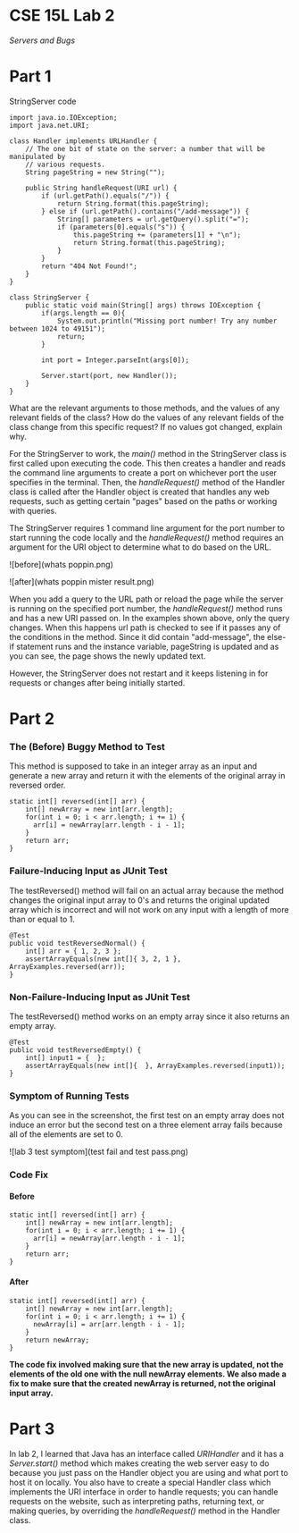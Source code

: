 # CSE 15L Lab 2

*Servers and Bugs*

# Part 1

StringServer code

```
import java.io.IOException;
import java.net.URI;

class Handler implements URLHandler {
    // The one bit of state on the server: a number that will be manipulated by
    // various requests.
    String pageString = new String("");

    public String handleRequest(URI url) {
        if (url.getPath().equals("/")) {
            return String.format(this.pageString);
        } else if (url.getPath().contains("/add-message")) {
            String[] parameters = url.getQuery().split("=");
            if (parameters[0].equals("s")) {
                this.pageString += (parameters[1] + "\n");
                return String.format(this.pageString);
            }
        }
        return "404 Not Found!";
    }
}

class StringServer {
    public static void main(String[] args) throws IOException {
        if(args.length == 0){
            System.out.println("Missing port number! Try any number between 1024 to 49151");
            return;
        }

        int port = Integer.parseInt(args[0]);

        Server.start(port, new Handler());
    }
}

```

What are the relevant arguments to those methods, and the values of any relevant fields of the class?
How do the values of any relevant fields of the class change from this specific request? If no values got changed, explain why.

For the StringServer to work, the *main()* method in the StringServer class is first called upon executing the code. This then creates a handler and reads the command line arguments to create a port on whichever port the user specifies in the terminal. Then, the *handleRequest()* method of the Handler class is called after the Handler object is created that handles any web requests, such as getting certain "pages" based on the paths or working with queries.

The StringServer requires 1 command line argument for the port number to start running the code locally and the *handleRequest()* method requires an argument for the URI object to determine what to do based on the URL. 

 ![before](whats poppin.png)
 
 
 ![after](whats poppin mister result.png)
 
When you add a query to the URL path or reload the page while the server is running on the specified port number, the *handleRequest()* method runs and has a new URI passed on. In the examples shown above, only the query changes. When this happens url path is checked to see if it passes any of the conditions in the method. Since it did contain "add-message", the else-if statement runs and the instance variable, pageString is updated and as you can see, the page shows the newly updated text. 
 
 However, the StringServer does not restart and it keeps listening in for requests or changes after being initially started. 
  
# Part 2

### The (Before) Buggy Method to Test
This method is supposed to take in an integer array as an input and generate a new array and return it with the elements of the original array in reversed order. 

```
static int[] reversed(int[] arr) {
    int[] newArray = new int[arr.length];
    for(int i = 0; i < arr.length; i += 1) {
      arr[i] = newArray[arr.length - i - 1];
    }
    return arr;
}
```

### Failure-Inducing Input as JUnit Test

The testReversed() method will fail on an actual array because the method changes the original input array to 0's and returns the original updated array which is incorrect and will not work on any input with a length of more than or equal to 1.

```
@Test
public void testReversedNormal() {
    int[] arr = { 1, 2, 3 };
    assertArrayEquals(new int[]{ 3, 2, 1 }, ArrayExamples.reversed(arr));
}
```

### Non-Failure-Inducing Input as JUnit Test

The testReversed() method works on an empty array since it also returns an empty array.

```
@Test
public void testReversedEmpty() {
    int[] input1 = {  };
    assertArrayEquals(new int[]{  }, ArrayExamples.reversed(input1));
}
```

### Symptom of Running Tests

As you can see in the screenshot, the first test on an empty array does not induce an error but the second test on a three element array fails because all of the elements are set to 0.

![lab 3 test symptom](test fail and test pass.png)

### Code Fix

#### Before
```
static int[] reversed(int[] arr) {
    int[] newArray = new int[arr.length];
    for(int i = 0; i < arr.length; i += 1) {
      arr[i] = newArray[arr.length - i - 1];
    }
    return arr;
}
```

#### After
```
static int[] reversed(int[] arr) {
    int[] newArray = new int[arr.length];
    for(int i = 0; i < arr.length; i += 1) {
      newArray[i] = arr[arr.length - i - 1];
    }
    return newArray;
}
```

**The code fix involved making sure that the new array is updated, not the elements of the old one with the null newArray elements. We also made a fix to make sure that the created newArray is returned, not the original input array.**
  
# Part 3
  
In lab 2, I learned that Java has an interface called *URIHandler* and it has a *Server.start()* method which makes creating the web server easy to do because you just pass on the Handler object you are using and what port to host it on locally. You also have to create a special Handler class which implements the URI interface in order to handle requests; you can handle requests on the website, such as interpreting paths, returning text, or making queries, by overriding the *handleRequest()* method in the Handler class. 
